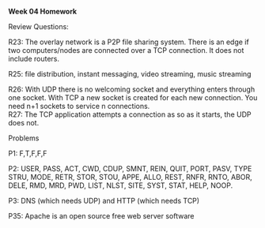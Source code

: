 **Week 04 Homework**

Review Questions:

R23: The overlay network is a P2P file sharing system. There is an edge if two computers/nodes are connected over a TCP connection. It does not include routers.

R25: file distribution, instant messaging, video streaming, music streaming

R26: With UDP there is no welcoming socket and everything enters through one socket. With TCP a new socket is created for each new connection. You need n+1 sockets to service n connections.\
R27: The TCP application attempts a connection as so as it starts, the UDP does not.

Problems

P1: F,T,F,F,F

P2: USER, PASS, ACT, CWD, CDUP, SMNT, REIN, QUIT, PORT, PASV, TYPE STRU, MODE, RETR, STOR, STOU, APPE, ALLO, REST, RNFR, RNTO, ABOR, DELE, RMD, MRD, PWD, LIST, NLST, SITE, SYST, STAT, HELP, NOOP.

P3: DNS (which needs UDP) and HTTP (which needs TCP)

P35: Apache is an open source free web server software
